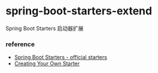 

# spring-boot-starters-extend
Spring Boot Starters 启动器扩展


### reference
- [Spring Boot Starters - official starters](https://docs.spring.io/spring-boot/docs/current/reference/html/using.html#using.build-systems.starters)
- [Creating Your Own Starter](https://docs.spring.io/spring-boot/docs/current/reference/html/features.html#features.developing-auto-configuration.custom-starter)

